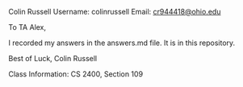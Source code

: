 Colin Russell
Username: colinrussell
Email: cr944418@ohio.edu

To TA Alex,

I recorded my answers in the answers.md file. It is in this repository.

Best of Luck,
Colin Russell

Class Information:
CS 2400, Section 109
